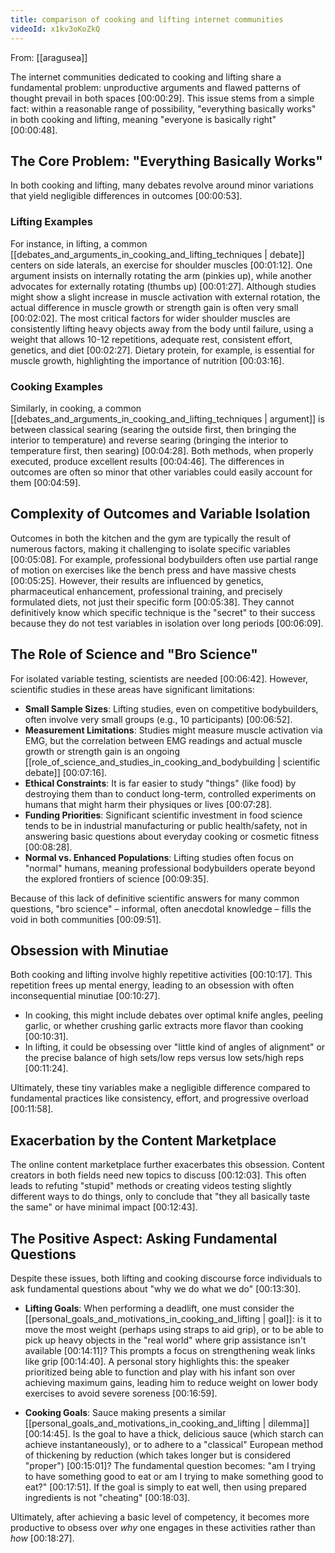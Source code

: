```yaml
---
title: comparison of cooking and lifting internet communities
videoId: x1kv3oKoZkQ
---
```


From: [[aragusea]] <br/> 

The internet communities dedicated to cooking and lifting share a fundamental problem: unproductive arguments and flawed patterns of thought prevail in both spaces <a class="yt-timestamp" data-t="00:00:29">[00:00:29]</a>. This issue stems from a simple fact: within a reasonable range of possibility, "everything basically works" in both cooking and lifting, meaning "everyone is basically right" <a class="yt-timestamp" data-t="00:00:48">[00:00:48]</a>.

## The Core Problem: "Everything Basically Works"

In both cooking and lifting, many debates revolve around minor variations that yield negligible differences in outcomes <a class="yt-timestamp" data-t="00:00:53">[00:00:53]</a>.

### Lifting Examples
For instance, in lifting, a common [[debates_and_arguments_in_cooking_and_lifting_techniques | debate]] centers on side laterals, an exercise for shoulder muscles <a class="yt-timestamp" data-t="00:01:12">[00:01:12]</a>. One argument insists on internally rotating the arm (pinkies up), while another advocates for externally rotating (thumbs up) <a class="yt-timestamp" data-t="00:01:27">[00:01:27]</a>. Although studies might show a slight increase in muscle activation with external rotation, the actual difference in muscle growth or strength gain is often very small <a class="yt-timestamp" data-t="00:02:02">[00:02:02]</a>. The most critical factors for wider shoulder muscles are consistently lifting heavy objects away from the body until failure, using a weight that allows 10-12 repetitions, adequate rest, consistent effort, genetics, and diet <a class="yt-timestamp" data-t="00:02:27">[00:02:27]</a>. Dietary protein, for example, is essential for muscle growth, highlighting the importance of nutrition <a class="yt-timestamp" data-t="00:03:16">[00:03:16]</a>.

### Cooking Examples
Similarly, in cooking, a common [[debates_and_arguments_in_cooking_and_lifting_techniques | argument]] is between classical searing (searing the outside first, then bringing the interior to temperature) and reverse searing (bringing the interior to temperature first, then searing) <a class="yt-timestamp" data-t="00:04:28">[00:04:28]</a>. Both methods, when properly executed, produce excellent results <a class="yt-timestamp" data-t="00:04:46">[00:04:46]</a>. The differences in outcomes are often so minor that other variables could easily account for them <a class="yt-timestamp" data-t="00:04:59">[00:04:59]</a>.

## Complexity of Outcomes and Variable Isolation
Outcomes in both the kitchen and the gym are typically the result of numerous factors, making it challenging to isolate specific variables <a class="yt-timestamp" data-t="00:05:08">[00:05:08]</a>. For example, professional bodybuilders often use partial range of motion on exercises like the bench press and have massive chests <a class="yt-timestamp" data-t="00:05:25">[00:05:25]</a>. However, their results are influenced by genetics, pharmaceutical enhancement, professional training, and precisely formulated diets, not just their specific form <a class="yt-timestamp" data-t="00:05:38">[00:05:38]</a>. They cannot definitively know which specific technique is the "secret" to their success because they do not test variables in isolation over long periods <a class="yt-timestamp" data-t="00:06:09">[00:06:09]</a>.

## The Role of Science and "Bro Science"
For isolated variable testing, scientists are needed <a class="yt-timestamp" data-t="00:06:42">[00:06:42]</a>. However, scientific studies in these areas have significant limitations:

*   **Small Sample Sizes**: Lifting studies, even on competitive bodybuilders, often involve very small groups (e.g., 10 participants) <a class="yt-timestamp" data-t="00:06:52">[00:06:52]</a>.
*   **Measurement Limitations**: Studies might measure muscle activation via EMG, but the correlation between EMG readings and actual muscle growth or strength gain is an ongoing [[role_of_science_and_studies_in_cooking_and_bodybuilding | scientific debate]] <a class="yt-timestamp" data-t="00:07:16">[00:07:16]</a>.
*   **Ethical Constraints**: It is far easier to study "things" (like food) by destroying them than to conduct long-term, controlled experiments on humans that might harm their physiques or lives <a class="yt-timestamp" data-t="00:07:28">[00:07:28]</a>.
*   **Funding Priorities**: Significant scientific investment in food science tends to be in industrial manufacturing or public health/safety, not in answering basic questions about everyday cooking or cosmetic fitness <a class="yt-timestamp" data-t="00:08:28">[00:08:28]</a>.
*   **Normal vs. Enhanced Populations**: Lifting studies often focus on "normal" humans, meaning professional bodybuilders operate beyond the explored frontiers of science <a class="yt-timestamp" data-t="00:09:35">[00:09:35]</a>.

Because of this lack of definitive scientific answers for many common questions, "bro science" – informal, often anecdotal knowledge – fills the void in both communities <a class="yt-timestamp" data-t="00:09:51">[00:09:51]</a>.

## Obsession with Minutiae
Both cooking and lifting involve highly repetitive activities <a class="yt-timestamp" data-t="00:10:17">[00:10:17]</a>. This repetition frees up mental energy, leading to an obsession with often inconsequential minutiae <a class="yt-timestamp" data-t="00:10:27">[00:10:27]</a>.
*   In cooking, this might include debates over optimal knife angles, peeling garlic, or whether crushing garlic extracts more flavor than cooking <a class="yt-timestamp" data-t="00:10:31">[00:10:31]</a>.
*   In lifting, it could be obsessing over "little kind of angles of alignment" or the precise balance of high sets/low reps versus low sets/high reps <a class="yt-timestamp" data-t="00:11:24">[00:11:24]</a>.

Ultimately, these tiny variables make a negligible difference compared to fundamental practices like consistency, effort, and progressive overload <a class="yt-timestamp" data-t="00:11:58">[00:11:58]</a>.

## Exacerbation by the Content Marketplace
The online content marketplace further exacerbates this obsession. Content creators in both fields need new topics to discuss <a class="yt-timestamp" data-t="00:12:03">[00:12:03]</a>. This often leads to refuting "stupid" methods or creating videos testing slightly different ways to do things, only to conclude that "they all basically taste the same" or have minimal impact <a class="yt-timestamp" data-t="00:12:43">[00:12:43]</a>.

## The Positive Aspect: Asking Fundamental Questions
Despite these issues, both lifting and cooking discourse force individuals to ask fundamental questions about "why we do what we do" <a class="yt-timestamp" data-t="00:13:30">[00:13:30]</a>.

*   **Lifting Goals**: When performing a deadlift, one must consider the [[personal_goals_and_motivations_in_cooking_and_lifting | goal]]: is it to move the most weight (perhaps using straps to aid grip), or to be able to pick up heavy objects in the "real world" where grip assistance isn't available <a class="yt-timestamp" data-t="00:14:11">[00:14:11]</a>? This prompts a focus on strengthening weak links like grip <a class="yt-timestamp" data-t="00:14:40">[00:14:40]</a>. A personal story highlights this: the speaker prioritized being able to function and play with his infant son over achieving maximum gains, leading him to reduce weight on lower body exercises to avoid severe soreness <a class="yt-timestamp" data-t="00:16:59">[00:16:59]</a>.

*   **Cooking Goals**: Sauce making presents a similar [[personal_goals_and_motivations_in_cooking_and_lifting | dilemma]] <a class="yt-timestamp" data-t="00:14:45">[00:14:45]</a>. Is the goal to have a thick, delicious sauce (which starch can achieve instantaneously), or to adhere to a "classical" European method of thickening by reduction (which takes longer but is considered "proper") <a class="yt-timestamp" data-t="00:15:01">[00:15:01]</a>? The fundamental question becomes: "am I trying to have something good to eat or am I trying to make something good to eat?" <a class="yt-timestamp" data-t="00:17:51">[00:17:51]</a>. If the goal is simply to eat well, then using prepared ingredients is not "cheating" <a class="yt-timestamp" data-t="00:18:03">[00:18:03]</a>.

Ultimately, after achieving a basic level of competency, it becomes more productive to obsess over *why* one engages in these activities rather than *how* <a class="yt-timestamp" data-t="00:18:27">[00:18:27]</a>.